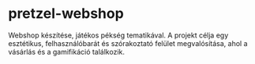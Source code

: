# pretzel-webshop
Webshop készítése, játékos pékség tematikával. A projekt célja egy esztétikus, felhasználóbarát és szórakoztató felület megvalósítása, ahol a vásárlás és a gamifikáció találkozik.
